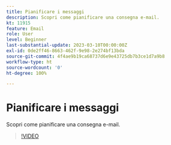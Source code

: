 ```yaml
---
title: Pianificare i messaggi
description: Scopri come pianificare una consegna e-mail.
kt: 11915
feature: Email
role: User
level: Beginner
last-substantial-update: 2023-03-10T00:00:00Z
exl-id: 0de2ff46-8663-462f-9e98-2e274bf13bda
source-git-commit: 4f4ae9b19ca68737d6e9e43725db7b3ce1d7a9b8
workflow-type: ht
source-wordcount: '0'
ht-degree: 100%

---
```


# Pianificare i messaggi

Scopri come pianificare una consegna e-mail.

>[!VIDEO](https://video.tv.adobe.com/v/3415919/?quality=12&learn=on)
